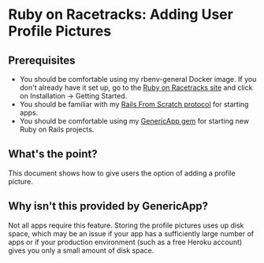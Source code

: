 # Ruby on Racetracks: Adding User Profile Pictures

## Prerequisites
* You should be comfortable using my rbenv-general Docker image. If you don't already have it set up, go to the [Ruby on Racetracks site](http://www.rubyonracetracks.com/) and click on Installation -> Getting Started.
* You should be familiar with my [Rails From Scratch protocol](http://www.rubyonracetracks.com/rails_from_scratch.html) for starting apps.
* You should be comfortable using my [GenericApp gem](https://github.com/jhsu802701/generic_app) for starting new Ruby on Rails projects.

## What's the point?
This document shows how to give users the option of adding a profile picture.

## Why isn't this provided by GenericApp?
Not all apps require this feature.  Storing the profile pictures uses up disk space, which may be an issue if your app has a sufficiently large number of apps or if your production environment (such as a free Heroku account) gives you only a small amount of disk space.
